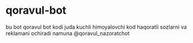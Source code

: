 # qoravul-bot
bu bot qoravul bot kodi juda kuchli himoyalovchi kod haqoratli sozlarni va reklamani ochiradi namuna @qoravul_nazoratchot
